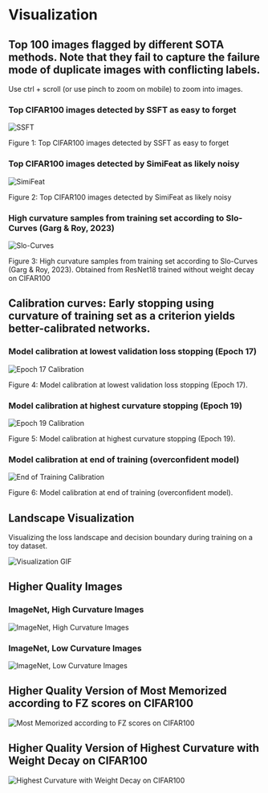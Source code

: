 # Visualization

## Top 100 images flagged by different SOTA methods. Note that they fail to capture the failure mode of duplicate images with conflicting labels.

Use ctrl + scroll (or use pinch to zoom on mobile) to zoom into images.

### Top CIFAR100 images detected by SSFT as easy to forget
![SSFT](./ssft_cifar100_200.png)

Figure 1: Top CIFAR100 images detected by SSFT as easy to forget

### Top CIFAR100 images detected by SimiFeat as likely noisy
![SimiFeat](./simifeat_cifar100_200.png)

Figure 2: Top CIFAR100 images detected by SimiFeat as likely noisy

### High curvature samples from training set according to Slo-Curves (Garg & Roy, 2023)
![Slo-Curves](./slo-curves-rank.png)

Figure 3: High curvature samples from training set according to Slo-Curves (Garg & Roy, 2023). Obtained from ResNet18 trained without weight decay on CIFAR100

## Calibration curves: Early stopping using curvature of training set as a criterion yields better-calibrated networks.

### Model calibration at lowest validation loss stopping (Epoch 17)
![Epoch 17 Calibration](./epoch17_cal.png)

Figure 4: Model calibration at lowest validation loss stopping (Epoch 17).

### Model calibration at highest curvature stopping (Epoch 19)
![Epoch 19 Calibration](./epoch19_cal.png)

Figure 5: Model calibration at highest curvature stopping (Epoch 19).

### Model calibration at end of training (overconfident model)
![End of Training Calibration](./epoch200_cal.png)

Figure 6: Model calibration at end of training (overconfident model).

## Landscape Visualization
Visualizing the loss landscape and decision boundary during training on a toy dataset.

![Visualization GIF](./2D_Viz_input_space.gif)


## Higher Quality Images
### ImageNet, High Curvature Images
![ImageNet, High Curvature Images](./imagenet_highcurv.png)

### ImageNet, Low Curvature Images
![ImageNet, Low Curvature Images](./imagenet_lowcurv.png)

## Higher Quality Version of Most Memorized according to FZ scores on CIFAR100

![Most Memorized according to FZ scores on CIFAR100](./cf100_feld_worst.png)


## Higher Quality Version of Highest Curvature with Weight Decay on CIFAR100
![Highest Curvature with Weight Decay on CIFAR100](./cf100_feld_worst.png)